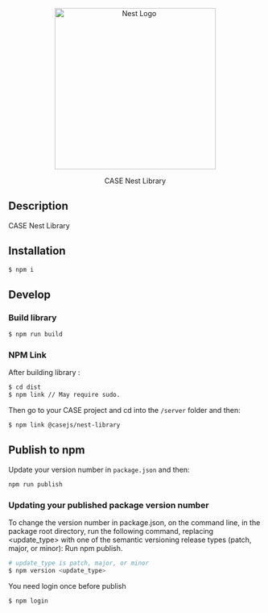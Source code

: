 <p align="center">
  <a href="http://nestjs.com/" target="blank"><img src="https://nestjs.com/img/logo_text.svg" width="320" alt="Nest Logo" /></a>
</p>

 <p align="center">CASE Nest Library</p>
 
## Description

CASE Nest Library

## Installation

```bash
$ npm i
```

## Develop

### Build library

```bash
$ npm run build
```

### NPM Link

After building library :

```bash
$ cd dist
$ npm link // May require sudo.
```

Then go to your CASE project and cd into the `/server` folder and then:

```bash
$ npm link @casejs/nest-library
```

## Publish to npm

Update your version number in `package.json` and then:

```bash
npm run publish
```

### Updating your published package version number

To change the version number in package.json, on the command line, in the package root directory, run the following command, replacing <update_type> with one of the semantic versioning release types (patch, major, or minor):
Run npm publish.

```bash
# update_type is patch, major, or minor
$ npm version <update_type>
```

You need login once before publish

```bash
$ npm login
```
